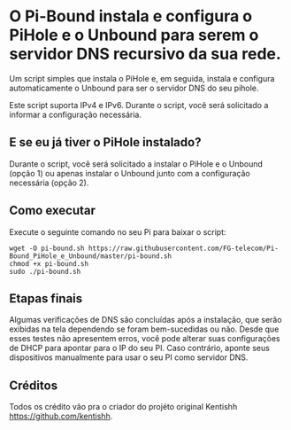 # O Pi-Bound instala e configura o PiHole e o Unbound para serem o servidor DNS recursivo da sua rede.

Um script simples que instala o PiHole e, em seguida, instala e configura automaticamente o Unbound para ser o servidor DNS do seu pihole.

Este script suporta IPv4 e IPv6. Durante o script, você será solicitado a informar a configuração necessária.

## E se eu já tiver o PiHole instalado?

Durante o script, você será solicitado a instalar o PiHole e o Unbound (opção 1) ou apenas instalar o Unbound junto com a configuração necessária (opção 2).

## Como executar

Execute o seguinte comando no seu Pi para baixar o script:

```
wget -O pi-bound.sh https://raw.githubusercontent.com/FG-telecom/Pi-Bound_PiHole_e_Unbound/master/pi-bound.sh
chmod +x pi-bound.sh
sudo ./pi-bound.sh
```
## Etapas finais

Algumas verificações de DNS são concluídas após a instalação, que serão exibidas na tela dependendo se foram bem-sucedidas ou não. Desde que esses testes não apresentem erros, você pode alterar suas configurações de DHCP para apontar para o IP do seu PI. Caso contrário, aponte seus dispositivos manualmente para usar o seu PI como servidor DNS.



## Créditos

Todos os crédito vão pra o criador do projéto original 
Kentishh https://github.com/kentishh.